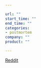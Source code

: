 ```yaml
---

url: ""
start_time: ""
end_time: ""
categories:
- postmortem
company: ""
product: ""

---
```


[Reddit](https://www.reddit.com/r/announcements/comments/4y0m56/why_reddit_was_down_on_aug_11/)
